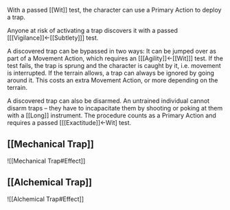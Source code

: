 With a passed [[Wit]] test, the character can use a Primary Action to deploy a trap.

Anyone at risk of activating a trap discovers it with a passed \[[[Vigilance]]←[[Subtlety]]\] test.

A discovered trap can be bypassed in two ways: It can be jumped over as part of a Movement Action, which requires an \[[[Agility]]←[[Wit]]\] test. If the test fails, the trap is sprung and the character is caught by it, i.e. movement is interrupted. If the terrain allows, a trap can always be ignored by going around it. This costs an extra Movement Action, or more depending on the terrain.

A discovered trap can also be disarmed. An untrained individual cannot disarm traps – they have to incapacitate them by shooting or poking at them with a [[Long]] instrument. The procedure counts as a Primary Action and requires a passed \[[[Exactitude]]←Wit\] test.
## [[Mechanical Trap]]
![[Mechanical Trap#Effect]]
## [[Alchemical Trap]]
![[Alchemical Trap#Effect]]